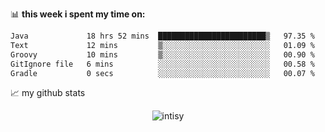 📊 **this week i spent my time on:**
<!--START_SECTION:waka-->

```txt
Java             18 hrs 52 mins  ████████████████████████▒   97.35 %
Text             12 mins         ▒░░░░░░░░░░░░░░░░░░░░░░░░   01.09 %
Groovy           10 mins         ▒░░░░░░░░░░░░░░░░░░░░░░░░   00.90 %
GitIgnore file   6 mins          ░░░░░░░░░░░░░░░░░░░░░░░░░   00.58 %
Gradle           0 secs          ░░░░░░░░░░░░░░░░░░░░░░░░░   00.07 %
```

<!--END_SECTION:waka-->


📈 my github stats

<p align="center"> <img src="https://github-readme-stats.vercel.app/api?username=intisy&show_icons=true&theme=gotham" alt="intisy" />




